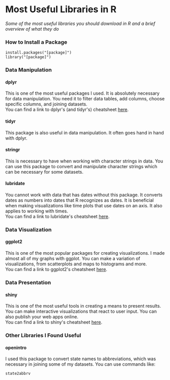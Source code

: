 # Most Useful Libraries in R

_Some of the most useful libraries you should download in R and a brief overview of what they do_

### How to Install a Package

```
install.packages("[package]")  
library("[package]")
```

### Data Manipulation 

#### dplyr 
This is one of the most useful packages I used. It is absolutely necessary for data manipulation. You need it to filter data tables, add columns, choose specific columns, and joining datasets.   
You can find a link to dplyr's (and tidyr's) cheatsheet [here](https://www.rstudio.com/wp-content/uploads/2015/02/data-wrangling-cheatsheet.pdf).

#### tidyr
This package is also useful in data manipulation. It often goes hand in hand with dplyr.

#### stringr 
This is necessary to have when working with character strings in data. You can use this package to convert and manipulate character strings which can be necessary for some datasets.

#### lubridate 
You cannot work with data that has dates without this package. It converts dates as numbers into dates that R recognizes as dates. It is beneficial when making visualizations like time plots that use dates on an axis. It also applies to working with times.    
You can find a link to lubridate's cheatsheet [here](https://rawgit.com/rstudio/cheatsheets/master/lubridate.pdf).


### Data Visualization 

#### ggplot2 
This is one of the most popular packages for creating visualizations. I made almost all of my graphs with ggplot. You can make a variation of visualizations, from scatterplots and maps to histograms and more.    
You can find a link to ggplot2's cheatsheet [here](https://www.rstudio.com/wp-content/uploads/2015/03/ggplot2-cheatsheet.pdf).


### Data Presentation 

#### shiny 
This is one of the most useful tools in creating a means to present results. You can make interactive visualizations that react to user input. You can also publish your web apps online.    
You can find a link to shiny's cheatsheet [here](https://shiny.rstudio.com/images/shiny-cheatsheet.pdf).


### Other Libraries I Found Useful 

#### openintro
I used this package to convert state names to abbreviations, which was necessary in joining some of my datasets. You can use commands like:   
```
state2abbrv
```